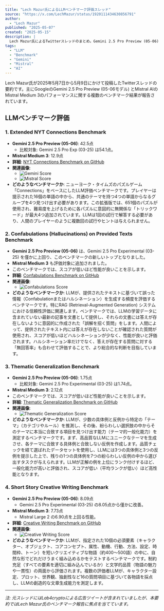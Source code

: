 ```yaml
---
title: "Lech Mazur氏によるLLMベンチマーク評価スレッド"
source: "https://x.com/LechMazur/status/1920111434630856791"
author:
  - "Lech Mazur"
published: "2025-05-07"
created: "2025-05-15"
description: |
  Lech Mazur氏によるTwitterスレッドのまとめ。Gemini 2.5 Pro Preview (05-06) と Mistral Medium 3 の各種ベンチマーク（NYT Connections、Confabulations、Thematic Generalization、Short Story Creative Writing）におけるパフォーマンス評価について報告しています。
tags:
  - "LLM"
  - "Benchmark"
  - "Gemini"
  - "Mistral"
  - "AI"
---
```


Lech Mazur氏が2025年5月7日から5月9日にかけて投稿したTwitterスレッドの要約です。主にGoogleのGemini 2.5 Pro Preview (05-06モデル) とMistral AIのMistral Medium 3のパフォーマンスに関する複数のベンチマーク結果が報告されています。

## LLMベンチマーク評価

### 1. Extended NYT Connections Benchmark

* **Gemini 2.5 Pro Preview (05-06)**: 42.5点
  * 比較対象: Gemini 2.5 Pro Exp (03-25) は54.1点。
* **Mistral Medium 3**: 12.9点
* **詳細**: [NYT Connections Benchmark on GitHub](https://github.com/lechmazur/nyt-connections/)
* **関連画像**:
  * ![Gemini Score](https://pbs.twimg.com/media/GqWauNMXoAAuKh8?format=jpg&name=large)
  * ![Mistral Score](https://pbs.twimg.com/media/GqXRed-XgAEHCbJ?format=jpg&name=large)
* **どのようなベンチマークか**:
  ニューヨーク・タイムズのパズルゲーム「Connections」をベースにしたLLM評価ベンチマークです。プレイヤーは提示された16個の単語の中から、共通のテーマを持つ4つの単語からなるグループを4つ見つけ出す必要があります。この拡張版では、651個のパズルが使用され、難易度を上げるために各パズルに意図的に無関係な「トリックワード」が最大4つ追加されています。LLMは1回の試行で解答する必要があり、人間のプレイヤーのように複数回の試行やヒントは与えられません。

### 2. Confabulations (Hallucinations) on Provided Texts Benchmark

* **Gemini 2.5 Pro Preview (05-06)** は、Gemini 2.5 Pro Experimental (03-25) を僅かに上回り、このベンチマークの新しいトップとなりました。
* **Mistral Medium 3** も評価対象に追加されました。
* このベンチマークでは、スコアが低いほど性能が良いことを示します。
* **詳細**: [Confabulations Benchmark on GitHub](https://github.com/lechmazur/confabulations/)
* **関連画像**:
  * ![Confabulations Score](https://pbs.twimg.com/media/GqbowkfWoAAGbgF?format=jpg&name=large)
* **どのようなベンチマークか**:
  LLMが、提供されたテキストに基づいて誤った情報（Confabulationまたはハルシネーション）を生成する頻度を評価するベンチマークです。特にRAG (Retrieval-Augmented Generation) システムにおける信頼性評価に関連します。ベンチマークでは、LLMの学習データに含まれていない最新の記事を文書として提供し、それらの文書には答えが存在しないように意図的に作成された「誤解を招く質問」をします。人間によって、提供されたテキスト内には答えが存在しないことが確認された質問が使用され、スコアが低いほどハルシネーションが少なく、性能が良いと評価されます。ハルシネーション率だけでなく、答えが存在する質問に対する「無回答率」も合わせて評価することで、より総合的な判断を目指しています。

### 3. Thematic Generalization Benchmark

* **Gemini 2.5 Pro Preview (05-06)**: 1.75点
  * 比較対象: Gemini 2.5 Pro Experimental (03-25) は1.74点。
* **Mistral Medium 3**: 2.12点
* このベンチマークでは、スコアが低いほど性能が良いことを示します。
* **詳細**: [Thematic Generalization Benchmark on GitHub](https://github.com/lechmazur/generalization/)
* **関連画像**:
  * ![Thematic Generalization Score](https://pbs.twimg.com/media/GqX37RnXYAAtVCu?format=jpg&name=large)
* **どのようなベンチマークか**:
  LLMが、少数の具体例と反例から特定の「テーマ」（カテゴリやルール）を推測し、その後、紛らわしい選択肢の中からそのテーマに本当に合致する項目を見つけ出す能力（テーマ的一般化能力）を測定するベンチマークです。まず、高品質なLLMにユニークなテーマを生成させ、各テーマに合致する具体例と合致しない反例を作成します。品質チェックを経て選ばれたデータセットを使用し、LLMには3つの具体例と3つの反例を提示した上で、残りの1つの具体例を7つの紛らわしい反例の中から選び出すタスクが与えられます。LLMが正解の例を上位にランク付けするほど、一般化能力が高いと評価され、スコアが低い（平均ランクが低い）ほど高性能となります。

### 4. Short Story Creative Writing Benchmark

* **Gemini 2.5 Pro Preview (05-06)**: 8.09点
  * Gemini 2.5 Pro Experimental (03-25) の8.05点から僅かに改善。
* **Mistral Medium 3**: 7.73点
  * Mistral Large 2 の6.90点を上回る性能。
* **詳細**: [Creative Writing Benchmark on GitHub](https://github.com/lechmazur/writing/)
* **関連画像**:
  * ![Creative Writing Score](https://pbs.twimg.com/media/GqdHL6gXgAAHjsK?format=jpg&name=large)
* **どのようなベンチマークか**:
  LLMが、指定された10個の必須要素（キャラクター、オブジェクト、コアコンセプト、属性、動機、行動、方法、設定、時間枠、トーン）を短いクリエイティブな物語（約400～500語）の中に、自然な形でどれだけうまく組み込めるかをテストするベンチマークです。制約充足（すべての要素を適切に組み込んでいるか）と文学的品質（物語の魅力や一貫性）の両面から評価されます。複数の評価者LLMが、キャラクター設定、プロット、世界観、独創性など16の質問項目に基づいて各物語を採点し、LLMの創造的な文章生成能力を測定します。

---

*注: 元スレッドにはLab4cryptoによる広告ツイートが含まれていましたが、本要約ではLech Mazur氏のベンチマーク報告に焦点を当てています。*
